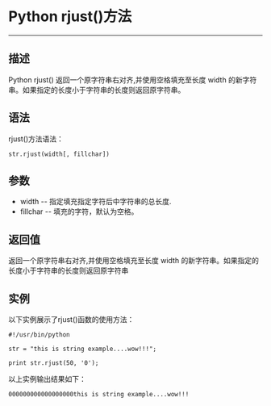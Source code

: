 Python rjust()方法
================

* * *

描述
--

Python rjust() 返回一个原字符串右对齐,并使用空格填充至长度 width 的新字符串。如果指定的长度小于字符串的长度则返回原字符串。

语法
--

rjust()方法语法：
```
str.rjust(width[, fillchar])
```
参数
--

*   width -- 指定填充指定字符后中字符串的总长度.
*   fillchar -- 填充的字符，默认为空格。

返回值
---

返回一个原字符串右对齐,并使用空格填充至长度 width 的新字符串。如果指定的长度小于字符串的长度则返回原字符串

实例
--

以下实例展示了rjust()函数的使用方法：
```
#!/usr/bin/python

str = "this is string example....wow!!!";

print str.rjust(50, '0');
```
以上实例输出结果如下：
```
000000000000000000this is string example....wow!!!
```